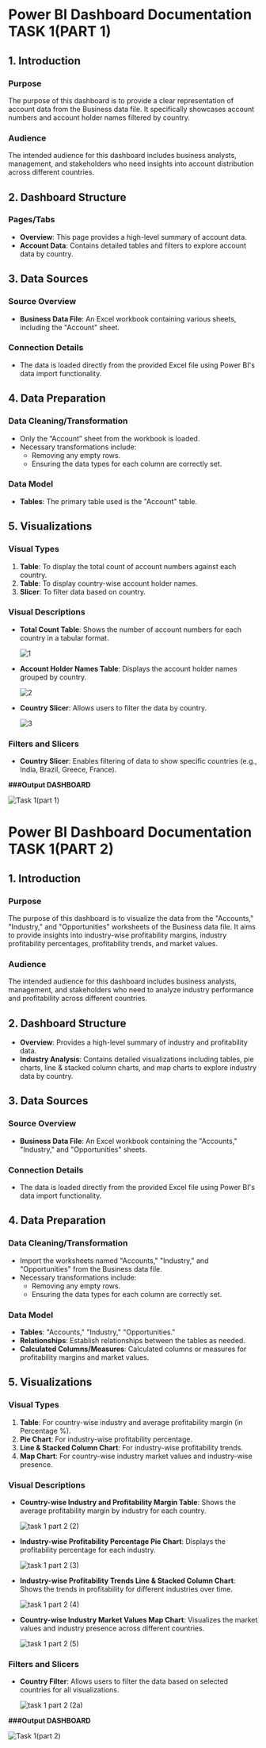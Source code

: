 # Power BI Dashboard Documentation TASK 1(PART 1)

## 1. Introduction

### Purpose
The purpose of this dashboard is to provide a clear representation of account data from the Business data file. It specifically showcases account numbers and account holder names filtered by country.

### Audience
The intended audience for this dashboard includes business analysts, management, and stakeholders who need insights into account distribution across different countries.

## 2. Dashboard Structure

### Pages/Tabs
- **Overview**: This page provides a high-level summary of account data.
- **Account Data**: Contains detailed tables and filters to explore account data by country.

## 3. Data Sources

### Source Overview
- **Business Data File**: An Excel workbook containing various sheets, including the "Account" sheet.

### Connection Details
- The data is loaded directly from the provided Excel file using Power BI's data import functionality.

## 4. Data Preparation

### Data Cleaning/Transformation
- Only the “Account” sheet from the workbook is loaded.
- Necessary transformations include:
  - Removing any empty rows.
  - Ensuring the data types for each column are correctly set.

### Data Model
- **Tables**: The primary table used is the "Account" table.

## 5. Visualizations

### Visual Types
1. **Table**: To display the total count of account numbers against each country.
2. **Table**: To display country-wise account holder names.
3. **Slicer**: To filter data based on country.

### Visual Descriptions
- **Total Count Table**: Shows the number of account numbers for each country in a tabular format.
  
  ![1](https://github.com/user-attachments/assets/98fd6bd3-0e44-4b7e-813e-d9d003120809)
  
- **Account Holder Names Table**: Displays the account holder names grouped by country.
  
  ![2](https://github.com/user-attachments/assets/bc22443f-83f0-478e-9fde-5a110cf727b1)
  
- **Country Slicer**: Allows users to filter the data by country.
  
  ![3](https://github.com/user-attachments/assets/23f4c05f-b648-480b-90b3-904b37da82f4)


### Filters and Slicers
- **Country Slicer**: Enables filtering of data to show specific countries (e.g., India, Brazil, Greece, France).

**###Output DASHBOARD**

![Task 1(part 1)](https://github.com/user-attachments/assets/adc3ddd8-559c-4e55-b297-e125c819e260)

# Power BI Dashboard Documentation TASK 1(PART 2)

## 1. Introduction

### Purpose
The purpose of this dashboard is to visualize the data from the "Accounts," "Industry," and "Opportunities" worksheets of the Business data file. It aims to provide insights into industry-wise profitability margins, industry profitability percentages, profitability trends, and market values.

### Audience
The intended audience for this dashboard includes business analysts, management, and stakeholders who need to analyze industry performance and profitability across different countries.

## 2. Dashboard Structure

- **Overview**: Provides a high-level summary of industry and profitability data.
- **Industry Analysis**: Contains detailed visualizations including tables, pie charts, line & stacked column charts, and map charts to explore industry data by country.

## 3. Data Sources

### Source Overview
- **Business Data File**: An Excel workbook containing the "Accounts," "Industry," and "Opportunities" sheets.

### Connection Details
- The data is loaded directly from the provided Excel file using Power BI's data import functionality.

## 4. Data Preparation

### Data Cleaning/Transformation
- Import the worksheets named "Accounts," "Industry," and "Opportunities" from the Business data file.
- Necessary transformations include:
  - Removing any empty rows.
  - Ensuring the data types for each column are correctly set.

### Data Model
- **Tables**: "Accounts," "Industry," "Opportunities."
- **Relationships**: Establish relationships between the tables as needed.
- **Calculated Columns/Measures**: Calculated columns or measures for profitability margins and market values.

## 5. Visualizations

### Visual Types
1. **Table**: For country-wise industry and average profitability margin (in Percentage %).
2. **Pie Chart**: For industry-wise profitability percentage.
3. **Line & Stacked Column Chart**: For industry-wise profitability trends.
4. **Map Chart**: For country-wise industry market values and industry-wise presence.

### Visual Descriptions
- **Country-wise Industry and Profitability Margin Table**: Shows the average profitability margin by industry for each country.
  
  ![task 1 part 2 (2)](https://github.com/user-attachments/assets/5104f02b-890f-416a-a348-8d5e6d0aa37c)

- **Industry-wise Profitability Percentage Pie Chart**: Displays the profitability percentage for each industry.
  
  ![task 1 part 2 (3)](https://github.com/user-attachments/assets/4fa4b1de-96fc-4a1c-9265-3c7aecc4973e)
  
- **Industry-wise Profitability Trends Line & Stacked Column Chart**: Shows the trends in profitability for different industries over time.
  
  ![task 1 part 2 (4)](https://github.com/user-attachments/assets/5394895b-f86c-4545-8f0c-45090c0d4408)
  
- **Country-wise Industry Market Values Map Chart**: Visualizes the market values and industry presence across different countries.
  
  ![task 1 part 2 (5)](https://github.com/user-attachments/assets/9eed4497-dac9-4cf4-8a06-5e5e58993c45)

### Filters and Slicers

- **Country Filter**: Allows users to filter the data based on selected countries for all visualizations.
  
  ![task 1 part 2 (2a)](https://github.com/user-attachments/assets/4ec52dd6-b4c3-45b0-92a6-e98751b1dde4)

**###Output DASHBOARD**

![Task 1(part 2)](https://github.com/user-attachments/assets/5bd51b86-d492-48e7-b7ee-8237a4ae2e54)


